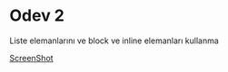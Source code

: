 # Odev 2

Liste elemanlarını ve block ve inline elemanları kullanma 

[ScreenShot](pictures/screenshot.PNG)